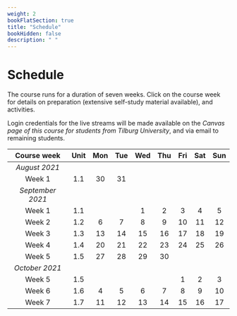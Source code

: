```yaml
---
weight: 2
bookFlatSection: true
title: "Schedule"
bookHidden: false
description: " "
---
```


# Schedule

The course runs for a duration of seven weeks. Click on the course week for details on preparation (extensive self-study material available), and activities.

Login credentials for the live streams will be made available on the *Canvas page of this course for students from Tilburg University*, and via email to remaining students.



Course week|Unit|Mon|Tue|Wed|Thu|Fri|Sat|Sun|
|:-:|:-:|:-:|:-:|:-:|:-:|:-:|:-:|:-:|
|*August 2021*
Week 1|1.1|30|31||||||
|*September 2021*
Week 1|1.1|||1|2|3|4|5|
Week 2|1.2|6|7|8|9|10|11|12
Week 3|1.3|13|14|15|16|17|18|19
Week 4|1.4|20|21|22|23|24|25|26
Week 5|1.5|27|28|29|30|||
|*October 2021*
Week 5|1.5|||||1|2|3
Week 6|1.6|4|5|6|7|8|9|10
Week 7|1.7|11|12|13|14|15|16|17


<!--

Course week|Type|Live stream|Date|Time
|:-:|---------|---------|-------------|--------------------|
|[Week 0](./modules/prep)      | | Preparation before the course starts   |No live streams
|[Week 1](./modules/week1)      |Live stream #1 |Course introduction  |Tuesday, 2 February, 2021|9.30-10.30|
|      |Live stream #2 |Exploration of research and business ideas   |Friday, 5 February, 2021|8.45-10.30|
|[Week 2](./modules/week2)     |Informal meetup|Finalize teams and receive informal feedback on project ideas|Tuesday, 9 February, 2021|9.30-10.30
|     |Live stream #3 |Assessing data availability and evaluating research fit|Friday, 12 February, 2021|9.30-10.30|
|[Week 3](./modules/week3)     | | Self-study week|No live streams
|[Week 4](./modules/week4)      |Live stream #4 | Tutorial Q&A  |Tuesday, 23 February, 2021|8.45-10.30|
|     |Live stream #5 | Making a data extraction plan & debating on legal and ethical concerns|Friday, 26 February,  2021|8.45-10.30|
|[Week 5](./modules/week5)      |Live stream #6a | Tutorial Q&A (Adv. web scraping)   |Friday, 5 March, 2021|8.45-9.30|
|      |Live stream #6b | Tutorial Q&A (Adv. APIs)   |Friday, 5 March, 2021|9.45-10.30|
|[Week 6](./modules/week6)      |Live stream #7 |Tutorial Q&A  |Friday, 12 March, 2021|8.45-10.30|
|[Week 7](./modules/week7)      |Team meetings on request   |
|[Week 8](./modules/week8)      |Live stream #8 | Course summary and exam preparation  |Tuesday, 23 March, 2021|8.45-10.30|
|     |Live stream|(Optional Q&A)  |Friday, 26 March, 2021|8.45-10.30|



-->

<!--

Course week|Unit|Mon|Tue|Wed|Thu|Fri|Sat|Sun|
|:-:|:-:|:-:|:-:|:-:|:-:|:-:|:-:|:-:|
|*February 2021*
Week 1|3.1|1|2|3|4|5|6|7|
Week 2|3.2|8|9|10|11|12|13|14
Week 3|Self-study|15|16|17|18|19|20|21
Week 4|3.3|22|23|24|25|26|27|28
|*March 2021*
Week 5|3.4|1|2|3|4|5|6|7
Week 6|3.5|8|9|10|11|12|13|14
Week 7|3.6|15|16|17|18|19|20|21
Week 8|3.7|22|23|24|25|26|27|28
 ||Exams|29|30|31
|*April 2021*
        |  |  |  |  ||1|2|3|4
|    |Exams|  |5|6|7|8|9|10|11
-->
